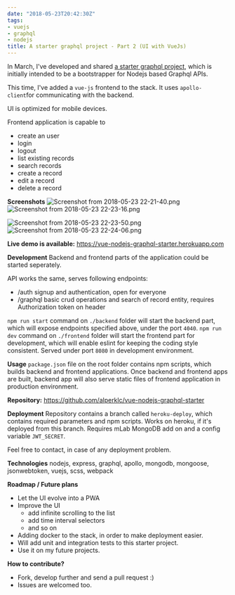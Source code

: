 ```yaml
---
date: "2018-05-23T20:42:30Z"
tags:
- vuejs
- graphql
- nodejs
title: A starter graphql project - Part 2 (UI with VueJs)
---
```


In March, I've developed and shared [a starter graphql project](https://blog.alperkilci.com/a-starter-project-for-developing-a-graphql-api-with-nodejs/), which is initially intended to be a bootstrapper for Nodejs based Graphql APIs.

This time, I've added a `vue-js` frontend to the stack. It uses `apollo-client`for communicating with the backend.

UI is optimized for mobile devices.

Frontend application is capable to 
- create an user
- login
- logout
- list existing records
- search records
- create a record
- edit a record
- delete a record


**Screenshots**
![Screenshot from 2018-05-23 22-21-40.png](https://steemitimages.com/DQmaCa1YiVNDd3KqzA5Thu6m7fnPPbHkfPFLucF2Yu4UhnZ/Screenshot%20from%202018-05-23%2022-21-40.png) ![Screenshot from 2018-05-23 22-23-16.png](https://steemitimages.com/DQmWDspcgME7s7dCZs6J6KhzcE9VLmdAGXmwGo37tYzDgdR/Screenshot%20from%202018-05-23%2022-23-16.png)

![Screenshot from 2018-05-23 22-23-50.png](https://steemitimages.com/DQmUoSrhRNiZrUjDTdV6U8P4TqTVveYSfBSzJGe4jkptMf2/Screenshot%20from%202018-05-23%2022-23-50.png)![Screenshot from 2018-05-23 22-24-06.png](https://steemitimages.com/DQmb6Pc16k4qowg1g4WrTsHwFsFPm9trZJCauMw5YiCY8gR/Screenshot%20from%202018-05-23%2022-24-06.png)


**Live demo is available:** https://vue-nodejs-graphql-starter.herokuapp.com

**Development**
Backend and frontend parts of the application could be started seperately. 

API works the same, serves following endpoints:
- /auth signup and authentication, open for everyone
- /graphql basic crud operations and search of record entity, requires Authorization token on header

`npm run start` command on `./backend` folder will start the backend part, which will expose endpoints specified above, under the port `4040`.
`npm run dev` command on `./frontend` folder will start the frontend part for development, which will enable eslint for keeping the coding style consistent. Served under port `8080` in development environment.

**Usage**
`package.json` file  on the root folder contains npm scripts, which builds backend and frontend applications.
Once backend and frontend apps are built, backend app will also serve static files of frontend application in production environment.

**Repository:** https://github.com/alperklc/vue-nodejs-graphql-starter

**Deployment**
Repository contains a branch called `heroku-deploy`, which contains required parameters and npm scripts. Works on heroku, if it's deployed from this branch. Requires mLab MongoDB add on and a config variable `JWT_SECRET`.

Feel free to contact, in case of any deployment problem.

**Technologies**
nodejs, express, graphql, apollo, mongodb, mongoose, jsonwebtoken, vuejs, scss, webpack

**Roadmap / Future plans**
- Let the UI evolve into a PWA
- Improve the UI
  - add infinite scrolling to the list
  - add time interval selectors
  - and so on
- Adding docker to the stack, in order to make deployment easier.
- Will add unit and integration tests to this starter project.
- Use it on my future projects.

**How to contribute?**
- Fork, develop further and send a pull request :)
- Issues are welcomed too.